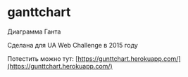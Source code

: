 # ganttchart

Диаграмма Ганта

Сделана для UA Web Challenge в 2015 году

Потестить можно тут: [https://gunttchart.herokuapp.com/](https://gunttchart.herokuapp.com/)